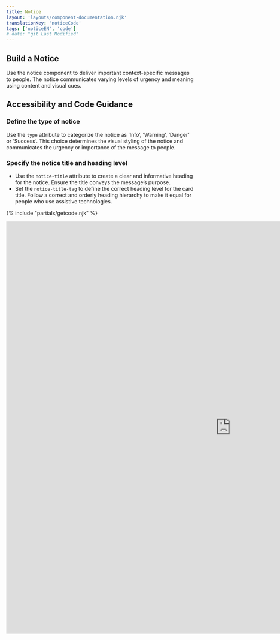 ```yaml
---
title: Notice
layout: 'layouts/component-documentation.njk'
translationKey: 'noticeCode'
tags: ['noticeEN', 'code']
# date: "git Last Modified"
---
```


## Build a Notice

Use the notice component to deliver important context-specific messages to people. The notice communicates varying levels of urgency and meaning using content and visual cues.

## Accessibility and Code Guidance

### Define the type of notice

Use the `type` attribute to categorize the notice as ‘Info’, ‘Warning’, ‘Danger’ or ‘Success’. This choice determines the visual styling of the notice and communicates the urgency or importance of the message to people.

### Specify the notice title and heading level

- Use the `notice-title` attribute to create a clear and informative heading for the notice. Ensure the title conveys the message’s purpose.
- Set the  `notice-title-tag` to define the correct heading level for the card title. Follow a correct and orderly heading hierarchy to make it equal for people who use assistive technologies.

{% include "partials/getcode.njk" %}

<iframe
  title="iframeTitle"
  src="https://cds-snc.github.io/gcds-components/iframe.html?viewMode=docs&demo=true&singleStory=true&id=components-notice--events-properties&lang=en"
  width="1200"
  height="1100"
  style="display: block; margin: 0 auto;"
  frameBorder="0"
  allow="clipboard-write"
></iframe>
